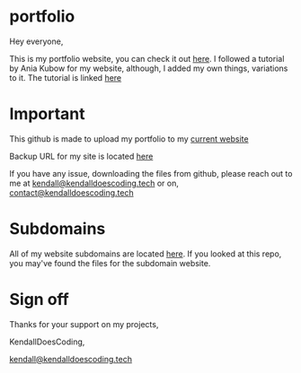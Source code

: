# portfolio
Hey everyone,

This is my portfolio website, you can check it out [here](https://kendalldoescoding.tech). I followed a tutorial by Ania Kubow for my website, although, I added my own things, variations to it. The tutorial is linked [here](https://www.youtube.com/watch?v=-D6oTPA4vXc)

# Important 
This github is made to upload my portfolio to my [current website](https://kendalldoescoding.tech)

Backup URL for my site is located [here](https://kendalldoescoding.netlify.app/)

If you have any issue, downloading the files from github, please reach out to me at kendall@kendalldoescoding.tech or on, contact@kendalldoescoding.tech

# Subdomains
All of my website subdomains are located [here](https://kendalldoescoding.tech/subdomains). If you looked at this repo, you may've found the files for the subdomain website.

# Sign off
Thanks for your support on my projects,

KendallDoesCoding,

kendall@kendalldoescoding.tech
